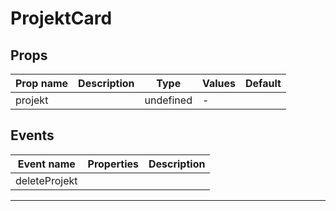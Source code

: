 # ProjektCard

## Props

| Prop name | Description | Type      | Values | Default |
| --------- | ----------- | --------- | ------ | ------- |
| projekt   |             | undefined | -      |         |

## Events

| Event name    | Properties | Description |
| ------------- | ---------- | ----------- |
| deleteProjekt |            |

---
